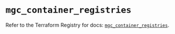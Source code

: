 # `mgc_container_registries`

Refer to the Terraform Registry for docs: [`mgc_container_registries`](https://registry.terraform.io/providers/magalucloud/mgc/0.39.0/docs/resources/container_registries).
